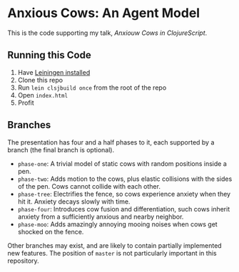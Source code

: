 # Anxious Cows: An Agent Model

This is the code supporting my talk, _Anxiouw Cows in ClojureScript_.

## Running this Code

1. Have [Leiningen installed](https://github.com/technomancy/leiningen#installation)
2. Clone this repo
3. Run `lein clsjbuild once` from the root of the repo
4. Open `index.html`
4. Profit

## Branches

The presentation has four and a half phases to it, each supported by a branch (the final branch is optional).

* `phase-one`: A trivial model of static cows with random positions inside a pen.
* `phase-two`: Adds motion to the cows, plus elastic collisions with the sides of the pen. Cows cannot collide with each other.
* `phase-tree`: Electrifies the fence, so cows experience anxiety when they hit it. Anxiety decays slowly with time.
* `phase-four`: Introduces cow fusion and differentiation, such cows inherit anxiety from a sufficiently anxious and nearby neighbor.
* `phase-moo`: Adds amazingly annoying mooing noises when cows get shocked on the fence.

Other branches may exist, and are likely to contain partially implemented new features. The position of `master` is not particularly important in this repository.
